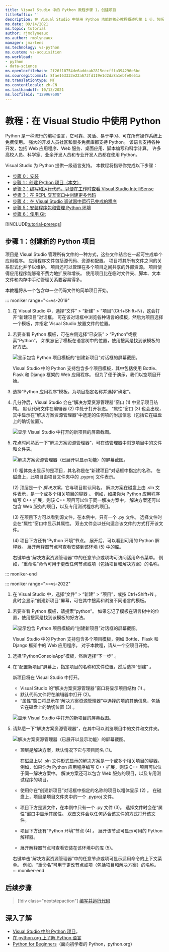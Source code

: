 ```yaml
---
title: Visual Studio 中的 Python 教程步骤 1，创建项目
titleSuffix: ''
description: 在 Visual Studio 中使用 Python 功能的核心教程概述和第 1 步，包括系统必备组件和创建新的 Python 项目。
ms.date: 09/14/2021
ms.topic: tutorial
author: rjmolyneaux
ms.author: rmolyneaux
manager: jmartens
ms.technology: vs-python
ms.custom: vs-acquisition
ms.workload:
- python
- data-science
ms.openlocfilehash: 2f26f10754de6addcab2815eecfffa394296e6bc
ms.sourcegitcommit: 8fae163333e22a673fd119e1d2da8a1ebfe0e51a
ms.translationtype: MT
ms.contentlocale: zh-CN
ms.lasthandoff: 10/13/2021
ms.locfileid: "129967608"
---
```

# <a name="tutorial-work-with-python-in-visual-studio"></a>教程：在 Visual Studio 中使用 Python

Python 是一种流行的编程语言，它可靠、灵活、易于学习、可在所有操作系统上免费使用。 强大的开发人员社区和很多免费库都支持 Python。 该语言支持各种开发，包括 Web 应用程序、Web 服务、桌面应用、脚本编写和科学计算。 许多高校人员、科学家、业余开发人员和专业开发人员都在使用 Python。

Visual Studio 为 Python 提供一级语言支持。 本教程将指导你完成以下步骤：

- [步骤 0：安装](tutorial-working-with-python-in-visual-studio-step-00-installation.md)
- [步骤 1：创建 Python 项目（本文）](#step-1-create-a-new-python-project)
- [步骤 2：编写和运行代码，以便在工作时查看 Visual Studio IntelliSense](tutorial-working-with-python-in-visual-studio-step-02-writing-code.md)
- [步骤 3：在 REPL 交互窗口中创建更多代码](tutorial-working-with-python-in-visual-studio-step-03-interactive-repl.md)
- [步骤 4：在 Visual Studio 调试器中运行已完成的程序](tutorial-working-with-python-in-visual-studio-step-04-debugging.md)
- [步骤 5：安装程序包和管理 Python 环境](tutorial-working-with-python-in-visual-studio-step-05-installing-packages.md)
- [步骤 6：使用 Git](tutorial-working-with-python-in-visual-studio-step-06-working-with-git.md)

[!INCLUDE[tutorial-prereqs](includes/tutorial-prereqs.md)]

## <a name="step-1-create-a-new-python-project"></a>步骤 1：创建新的 Python 项目

项目是 Visual Studio 管理所有文件的一种方式，这些文件结合在一起可生成单个应用程序。 应用程序文件包括源代码、资源和配置。 项目将其所有文件之间的关系形式化并予以维护。 项目还可以管理在多个项目之间共享的外部资源。 项目使得应用程序能够毫不费力地扩展和增长。 使用项目比在临时文件夹、脚本、文本文件和内存中手动管理关系要容易得多。

本教程将从一个包含单一空代码文件的简单项目开始。

::: moniker range="<=vs-2019"
1. 在 Visual Studio 中，选择“文件” > “新建” > “项目”(Ctrl+Shift+N)，这会打开“新建项目”对话框。 可在该对话框中浏览各种语言的模板，然后为项目选择一个模板，并指定 Visual Studio 放置文件的位置。

1. 若要查看 Python 模板，可在左侧选择“已安装” > “Python”或搜索“Python”。 如果忘记了模板在语言树中的位置，使用搜索是找到该模板的好方法。

    ![显示包含 Python 项目模板的“创建新项目”对话框的屏幕截图。](media/vs-getting-started-python-01-new-project.png)

    Visual Studio 中的 Python 支持包含多个项目模板，其中包括使用 Bottle、Flask 和 Django 框架的 Web 应用程序。 但为了便于演示，我们以空项目开始。

1. 选择“Python 应用程序”模板，为项目指定名称并选择“确定”。

1. 几分钟后，Visual Studio 会在“解决方案资源管理器”窗口 (1) 中显示项目结构。 默认代码文件在编辑器 (2) 中处于打开状态。 “属性”窗口 (3) 也会出现，其中显示在“解决方案资源管理器”中选定的任何项的附加信息（包括它在磁盘上的确切位置）。

    ![显示 Visual Studio 中打开的新项目的屏幕截图。](media/vs-getting-started-python-02-windows.png)

1. 花点时间熟悉一下“解决方案资源管理器”，可在该管理器中浏览项目中的文件和文件夹。

    ![解决方案资源管理器（已展开以显示功能）的屏幕截图。](media/vs-getting-started-python-03-solution-explorer.png)

    (1) 粗体突出显示的是项目，其名称是在“新建项目”对话框中指定的名称。 在磁盘上，此项目由项目文件夹中的 .pyproj 文件表示。

    (2) 顶层是一个 *解决方案*，它与项目默认同名。 解决方案在磁盘上由 .sln 文件表示，是一个或多个相关项目的容器  。 例如，如果你为 Python 应用程序编写 C++ 扩展，则该 C++ 项目可以位于同一解决方案中。 解决方案还可以包含 Web 服务的项目，以及专用测试程序的项目。

    (3) 在项目下方可以看到源文件，在本例中，只有一个 .py 文件。 选择文件时会在“属性”窗口中显示其属性。 双击文件会以任何适合该文件的方式打开该文件。

    (4) 项目下方还有“Python 环境”节点。 展开后，可以看到可用的 Python 解释器。 展开解释器节点可查看安装到该环境 (5) 中的库。

    右键单击“解决方案资源管理器”中的任意节点或项均可访问适用命令菜单。 例如，“重命名”命令可用于更改任何节点或项（包括项目和解决方案）的名称。

::: moniker-end

::: moniker range=">=vs-2022"
1. 在 Visual Studio 中，选择“文件” > “新建” > “项目”，或按 Ctrl+Shift+N     。 此时会显示“创建新项目”屏幕，可在其中搜索和浏览不同语言的模板。
   
1. 若要查看 Python 模板，请搜索“python”。 如果忘记了模板在语言树中的位置，使用搜索是找到该模板的好方法。
   
   ![显示包含 Python 项目模板的“创建新项目”对话框的屏幕截图。](media/vs-2022/getting-started-python-new-project.png)
   
   Visual Studio 中的 Python 支持包含多个项目模板，例如 Bottle、Flask 和 Django 框架中的 Web 应用程序。 对于本教程，请从一个空项目开始。
   
1. 选择“PythonConsoleApp”模板，然后选择“下一步” 。
   
1. 在“配置新项目”屏幕上，指定项目的名称和文件位置，然后选择“创建” 。
   
   新项目将在 Visual Studio 中打开。
   
   - Visual Studio 的“解决方案资源管理器”窗口将显示项目结构 (1) 。
   - 默认代码文件将在编辑器中打开 (2)。
   - “属性”窗口将显示在“解决方案资源管理器”中选择的项的其他信息，包括它在磁盘上的确切位置 (3)  。
   
   ![显示 Visual Studio 中打开的新项目的屏幕截图。](media/vs-2022/getting-started-python-windows.png)
   
1. 请熟悉一下“解决方案资源管理器”，在其中可以浏览项目中的文件和文件夹。
   
   ![解决方案资源管理器（已展开以显示功能）的屏幕截图。](media/vs-2022/getting-started-python-solution-explorer.png)
   
   - 顶层是解决方案，默认情况下它与项目同名 (1)。
     
     在磁盘上以 .sln 文件形式显示的解决方案是一个或多个相关项目的容器。 例如，如果你为 Python 应用程序编写 C++ 扩展，则该 C++ 项目可以位于同一解决方案中。 解决方案还可以包含 Web 服务的项目，以及专用测试程序的项目。
   
   - 使用你在“创建新项目”对话框中指定的名称的项目以粗体显示 (2) 。 在磁盘上，项目是项目文件夹中的一个 .pyproj 文件。
   
   - 项目下方是源文件，在本例中只有一个 .py 文件 (3)。 选择文件时会在“属性”窗口中显示其属性。 双击文件会以任何适合该文件的方式打开该文件。
   
   - 项目下方还有“Python 环境”节点 (4) 。 展开该节点可显示可用的 Python 解释器。
   
   - 展开解释器节点可查看安装在该环境中的库 (5)。
   
   右键单击“解决方案资源管理器”中的任意节点或项可显示适用命令的上下文菜单。 例如，“重命名”可用于更改节点或项（包括项目和解决方案）的名称。
::: moniker-end

## <a name="next-step"></a>后续步骤

> [!div class="nextstepaction"]
> [编写并运行代码](tutorial-working-with-python-in-visual-studio-step-02-writing-code.md)

## <a name="go-deeper"></a>深入了解

- [Visual Studio 中的 Python 项目](managing-python-projects-in-visual-studio.md)。
- [在 python.org 上了解 Python 语言](https://www.python.org)
- [Python for Beginners](https://www.python.org/about/gettingstarted/)（面向初学者的 Python，python.org）
